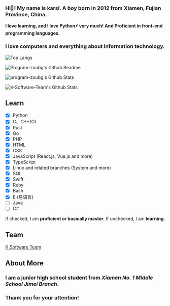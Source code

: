 ### Hi👋! My name is karsl. A boy born in 2012 from Xiamen, Fujian Province, China.

**I love learning, and I love Python⚡ very much! And Proficient in front-end programming languages.**

### I love computers and everything about information technology.

![Top Langs](https://github-readme-stats.vercel.app/api/top-langs/?username=karsl-program&layout=compact)

![Program-zoubg's Github Readme](https://github-readme-stats.vercel.app/api?username=karsl-program&show_icons=true&theme=dark&include_all_commits=true)

![program-zoubg's Github Stats](https://stats.deeptrain.net/user/karsl-program/)

![K-Software-Team's Github Stats](https://stats.deeptrain.net/user/K-Software-Team/)

## Learn

- [x] Python
- [x] C、C++/OI
- [x] Rust
- [x] Go
- [x] PHP
- [x] HTML
- [x] CSS
- [x] JavaScript (React.js, Vue.js and more)
- [x] TypeScript
- [x] Linux and related branches (System and more)
- [x] SQL
- [x] Swift
- [x] Ruby
- [x] Bash
- [x] E (易语言)
- [ ] Java
- [ ] C#

If checked, I am **proficient or basically master**. If unchecked, I am **learning**.

## Team

[K Software Team](https://github.com/K-Software-Team)

## About More

### I am a junior high school student from *Xiamen No. 1 Middle School Jimei Branch*.

### Thank you for your attention!
